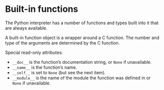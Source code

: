 # Built-in functions
The Python interpreter has a number of functions and types built into it that are always available.

A built-in function object is a wrapper around a C function. The number and type of the arguments are determined by the C function.

Special read-only attributes:
- `__doc__` is the function’s documentation string, or `None` if unavailable.
- `__name__` is the function’s name.
- `__self__` is set to `None` (but see the next item).
- `__module__` is the name of the module the function was defined in or `None` if unavailable.